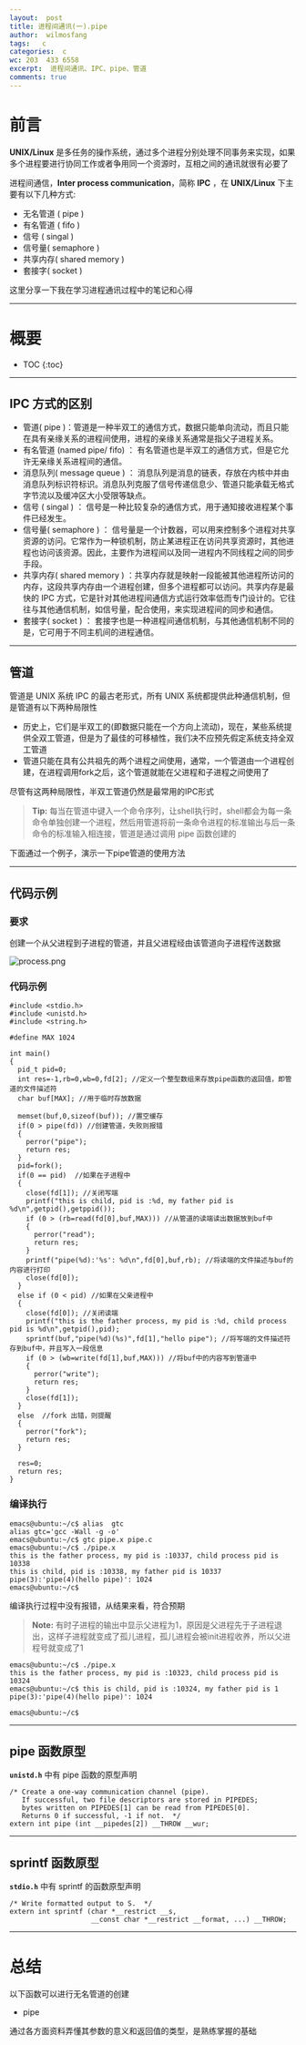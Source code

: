 ```yaml
---
layout:  post
title: 进程间通讯(一).pipe
author:  wilmosfang
tags:   c 
categories:  c
wc: 203  433 6558 
excerpt:  进程间通讯、IPC、pipe、管道
comments: true
---
```



# 前言


**UNIX/Linux** 是多任务的操作系统，通过多个进程分别处理不同事务来实现，如果多个进程要进行协同工作或者争用同一个资源时，互相之间的通讯就很有必要了

进程间通信，**Inter process communication**，简称 **IPC** ，在 **UNIX/Linux** 下主要有以下几种方式:

* 无名管道 ( pipe )
* 有名管道 ( fifo )
* 信号 ( singal )
* 信号量( semaphore )
* 共享内存( shared memory )
* 套接字( socket )

这里分享一下我在学习进程通讯过程中的笔记和心得


---

# 概要

* TOC
{:toc}

---

## IPC 方式的区别



* 管道( pipe )：管道是一种半双工的通信方式，数据只能单向流动，而且只能在具有亲缘关系的进程间使用，进程的亲缘关系通常是指父子进程关系。
* 有名管道 (named pipe/ fifo) ： 有名管道也是半双工的通信方式，但是它允许无亲缘关系进程间的通信。
* 消息队列( message queue ) ： 消息队列是消息的链表，存放在内核中并由消息队列标识符标识。消息队列克服了信号传递信息少、管道只能承载无格式字节流以及缓冲区大小受限等缺点。
* 信号 ( singal ) ： 信号是一种比较复杂的通信方式，用于通知接收进程某个事件已经发生。
* 信号量( semaphore ) ： 信号量是一个计数器，可以用来控制多个进程对共享资源的访问。它常作为一种锁机制，防止某进程正在访问共享资源时，其他进程也访问该资源。因此，主要作为进程间以及同一进程内不同线程之间的同步手段。
* 共享内存( shared memory ) ：共享内存就是映射一段能被其他进程所访问的内存，这段共享内存由一个进程创建，但多个进程都可以访问。共享内存是最快的 IPC 方式，它是针对其他进程间通信方式运行效率低而专门设计的。它往往与其他通信机制，如信号量，配合使用，来实现进程间的同步和通信。
* 套接字( socket ) ： 套接字也是一种进程间通信机制，与其他通信机制不同的是，它可用于不同主机间的进程通信。

---

## 管道

管道是 UNIX 系统 IPC 的最古老形式，所有 UNIX 系统都提供此种通信机制，但是管道有以下两种局限性

* 历史上，它们是半双工的(即数据只能在一个方向上流动)，现在，某些系统提供全双工管道，但是为了最佳的可移植性，我们决不应预先假定系统支持全双工管道
* 管道只能在具有公共祖先的两个进程之间使用，通常，一个管道由一个进程创建，在进程调用fork之后，这个管道就能在父进程和子进程之间使用了

尽管有这两种局限性，半双工管道仍然是最常用的IPC形式

> **Tip:** 每当在管道中键入一个命令序列，让shell执行时，shell都会为每一条命令单独创建一个进程，然后用管道将前一条命令进程的标准输出与后一条命令的标准输入相连接，管道是通过调用 pipe 函数创建的

下面通过一个例子，演示一下pipe管道的使用方法

---



## 代码示例

### 要求


创建一个从父进程到子进程的管道，并且父进程经由该管道向子进程传送数据

![process.png](/images/pipe.png)


### 代码示例


~~~
#include <stdio.h>
#include <unistd.h>
#include <string.h>

#define MAX 1024

int main()
{
  pid_t pid=0;
  int res=-1,rb=0,wb=0,fd[2]; //定义一个整型数组来存放pipe函数的返回值，即管道的文件描述符
  char buf[MAX]; //用于临时存放数据

  memset(buf,0,sizeof(buf)); //置空缓存
  if(0 > pipe(fd)) //创建管道，失败则报错
  {
    perror("pipe");
    return res;
  }
  pid=fork(); 
  if(0 == pid)  //如果在子进程中
  {
    close(fd[1]); //关闭写端
    printf("this is child, pid is :%d, my father pid is %d\n",getpid(),getppid()); 
    if (0 > (rb=read(fd[0],buf,MAX))) //从管道的读端读出数据放到buf中
    {
      perror("read");
      return res;
    }
    printf("pipe(%d):'%s': %d\n",fd[0],buf,rb); //将读端的文件描述与buf的内容进行打印
    close(fd[0]); 
  }
  else if (0 < pid) //如果在父亲进程中
  {
    close(fd[0]); //关闭读端
    printf("this is the father process, my pid is :%d, child process pid is %d\n",getpid(),pid);
    sprintf(buf,"pipe(%d)(%s)",fd[1],"hello pipe"); //将写端的文件描述符存到buf中，并且写入一段信息
    if (0 > (wb=write(fd[1],buf,MAX))) //将buf中的内容写到管道中
    {
      perror("write");
      return res;
    }
    close(fd[1]);
  }
  else  //fork 出错，则提醒
  {
    perror("fork"); 
    return res;
  }
  
  res=0;
  return res;
}
~~~


### 编译执行


~~~
emacs@ubuntu:~/c$ alias  gtc
alias gtc='gcc -Wall -g -o'
emacs@ubuntu:~/c$ gtc pipe.x pipe.c
emacs@ubuntu:~/c$ ./pipe.x 
this is the father process, my pid is :10337, child process pid is 10338
this is child, pid is :10338, my father pid is 10337
pipe(3):'pipe(4)(hello pipe)': 1024
emacs@ubuntu:~/c$ 
~~~

编译执行过程中没有报错，从结果来看，符合预期

> **Note:** 有时子进程的输出中显示父进程为1，原因是父进程先于子进程退出，这样子进程就变成了孤儿进程，孤儿进程会被init进程收养，所以父进程号就变成了1

~~~
emacs@ubuntu:~/c$ ./pipe.x 
this is the father process, my pid is :10323, child process pid is 10324
emacs@ubuntu:~/c$ this is child, pid is :10324, my father pid is 1
pipe(3):'pipe(4)(hello pipe)': 1024

emacs@ubuntu:~/c$
~~~

---

## pipe 函数原型


**`unistd.h`** 中有 pipe 函数的原型声明

~~~
/* Create a one-way communication channel (pipe).
   If successful, two file descriptors are stored in PIPEDES;
   bytes written on PIPEDES[1] can be read from PIPEDES[0].
   Returns 0 if successful, -1 if not.  */
extern int pipe (int __pipedes[2]) __THROW __wur;
~~~

---

## sprintf 函数原型

**`stdio.h`** 中有 sprintf 的函数原型声明

~~~
/* Write formatted output to S.  */
extern int sprintf (char *__restrict __s,
                    __const char *__restrict __format, ...) __THROW;
~~~


---

# 总结

以下函数可以进行无名管道的创建

* pipe 


通过各方面资料弄懂其参数的意义和返回值的类型，是熟练掌握的基础
